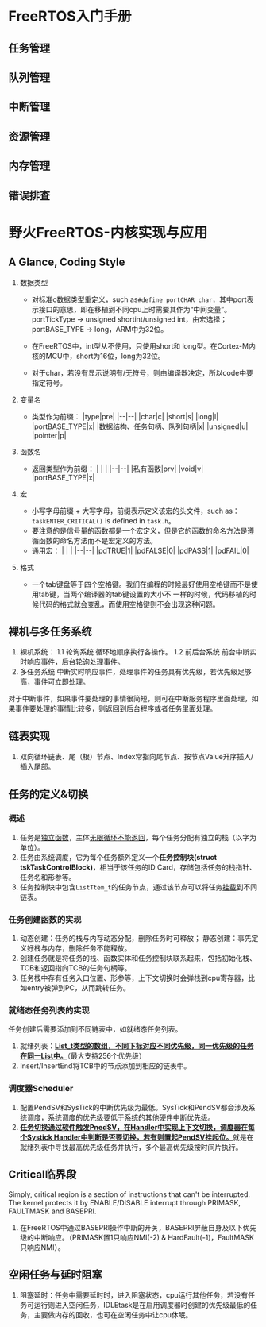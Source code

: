 # FreeRTOS入门手册

## 任务管理

## 队列管理

## 中断管理

## 资源管理

## 内存管理

## 错误排查


# 野火FreeRTOS-内核实现与应用

## A Glance, Coding Style

1. 数据类型

    * 对标准c数据类型重定义，such as`#define portCHAR char`，其中port表示接口的意思，即在移植到不同cpu上时需要其作为“中间变量”。
    portTickType -> unsigned shortint/unsigned int，由宏选择；
    portBASE_TYPE -> long，ARM中为32位。

    * 在FreeRTOS中，int型从不使用，只使用short和 long型。在Cortex-M内核的MCU中，short为16位，long为32位。

    * 对于char，若没有显示说明有/无符号，则由编译器决定，所以code中要指定符号。

2. 变量名

    * 类型作为前缀：
    |type|pre|
    |--|--|
    |char|c|
    |short|s|
    |long|l|
    |portBASE_TYPE|x|
    |数据结构、任务句柄、队列句柄|x|
    |unsigned|u|
    |pointer|p|

3. 函数名

    * 返回类型作为前缀：
    | | |
    |--|--|
    |私有函数|prv|
    |void|v|
    |portBASE_TYPE|x|

4. 宏

    * 小写字母前缀 + 大写字母，前缀表示定义该宏的头文件，such as：`taskENTER_CRITICAL()` is defined in `task.h`。
    * 要注意的是信号量的函数都是一个宏定义，但是它的函数的命名方法是遵循函数的命名方法而不是宏定义的方法。
    * 通用宏：
    | | |
    |--|--|
    |pdTRUE|1|
    |pdFALSE|0|
    |pdPASS|1|
    |pdFAIL|0|

5. 格式

    * 一个tab键盘等于四个空格键。我们在编程的时候最好使用空格键而不是使用tab键，当两个编译器的tab键设置的大小不 一样的时候，代码移植的时候代码的格式就会变乱，而使用空格键则不会出现这种问题。

## 裸机与多任务系统

1. 裸机系统：
    1.1 轮询系统
        循环地顺序执行各操作。
    1.2 前后台系统
        前台中断实时响应事件，后台轮询处理事件。
2. 多任务系统
    中断实时响应事件，处理事件的任务具有优先级，若优先级足够高，事件可立即处理。

对于中断事件，如果事件要处理的事情很简短，则可在中断服务程序里面处理，如果事件要处理的事情比较多，则返回到后台程序或者任务里面处理。

## 链表实现

1. 双向循环链表、尾（根）节点、Index常指向尾节点、按节点Value升序插入/插入尾部。

## 任务的定义&切换

### 概述

1. 任务是<u>独立函数</u>，主体<u>无限循环</u><u>不能返回</u>，每个任务分配有独立的栈（以字为单位）。
2. 任务由系统调度，它为每个任务额外定义一个<b>任务控制块(struct tskTaskControlBlock)</b>，相当于该任务的ID Card，存储包括任务的栈指针、任务名和形参等。
3. 任务控制块中包含`ListTtem_t`的任务节点，通过该节点可以将任务<u>挂载</u>到不同链表。

### 任务创建函数的实现

1. 动态创建：任务的栈与内存动态分配，删除任务时可释放；
    静态创建：事先定义好栈与内存，删除任务不能释放。
2. 创建任务就是将任务的栈、函数实体和任务控制块联系起来，包括初始化栈、TCB和返回指向TCB的任务句柄等。
3. 任务栈中存有任务入口位置、形参等，上下文切换时会弹栈到cpu寄存器，比如entry被弹到PC，从而跳转任务。

### 就绪态任务列表的实现
任务创建后需要添加到不同链表中，如就绪态任务列表。

1. 就绪列表：<u><b>List_t类型的数组，不同下标对应不同优先级，同一优先级的任务在同一List中。</b></u>（最大支持256个优先级）
2. Insert/InsertEnd将TCB中的节点添加到相应的链表中。

### 调度器Scheduler

1. 配置PendSV和SysTick的中断优先级为最低。SysTick和PendSV都会涉及系统调度，系统调度的优先级要低于系统的其他硬件中断优先级。
2. <u><b>任务切换通过软件触发PnedSV，在Handler中实现上下文切换，调度器在每个Systick Handler中判断是否要切换，若有则置起PendSV挂起位。</b></u>就是在就绪列表中寻找最高优先级任务并执行，多个最高优先级按时间片执行。

## Critical临界段

Simply, critical region is a section of instructions that can't be interrupted. The kernel protects it by ENABLE/DISABLE interrupt through PRIMASK, FAULTMASK and BASEPRI.

1. 在FreeRTOS中通过BASEPRI操作中断的开关，BASEPRI屏蔽自身及以下优先级的中断响应。（PRIMASK置1只响应NMI(-2) & HardFault(-1)，FaultMASK只响应NMI）。

## 空闲任务与延时阻塞

1. 阻塞延时：任务中需要延时时，进入阻塞状态，cpu运行其他任务，若没有任务可运行则进入空闲任务，IDLEtask是在启用调度器时创建的优先级最低的任务，主要做内存的回收，也可在空闲任务中让cpu休眠。